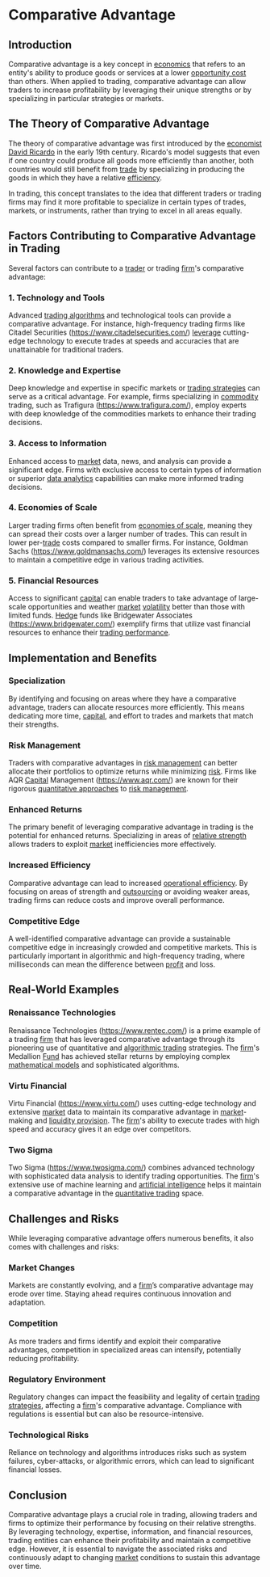 # Comparative Advantage

## Introduction

Comparative advantage is a key concept in [economics](../e/economics.md) that refers to an entity's ability to produce goods or services at a lower [opportunity cost](../o/opportunity_cost.md) than others. When applied to trading, comparative advantage can allow traders to increase profitability by leveraging their unique strengths or by specializing in particular strategies or markets.

## The Theory of Comparative Advantage

The theory of comparative advantage was first introduced by the [economist](../e/economist.md) [David Ricardo](../d/david_ricardo.md) in the early 19th century. Ricardo's model suggests that even if one country could produce all goods more efficiently than another, both countries would still benefit from [trade](../t/trade.md) by specializing in producing the goods in which they have a relative [efficiency](../e/efficiency.md).

In trading, this concept translates to the idea that different traders or trading firms may find it more profitable to specialize in certain types of trades, markets, or instruments, rather than trying to excel in all areas equally.

## Factors Contributing to Comparative Advantage in Trading

Several factors can contribute to a [trader](../t/trader.md) or trading [firm](../f/firm.md)'s comparative advantage:

### 1. **Technology and Tools**
Advanced [trading algorithms](../t/trading_algorithms.md) and technological tools can provide a comparative advantage. For instance, high-frequency trading firms like Citadel Securities (https://www.citadelsecurities.com/) [leverage](../l/leverage.md) cutting-edge technology to execute trades at speeds and accuracies that are unattainable for traditional traders.

### 2. **Knowledge and Expertise**
Deep knowledge and expertise in specific markets or [trading strategies](../t/trading_strategies.md) can serve as a critical advantage. For example, firms specializing in [commodity](../c/commodity.md) trading, such as Trafigura (https://www.trafigura.com/), employ experts with deep knowledge of the commodities markets to enhance their trading decisions.

### 3. **Access to Information**
Enhanced access to [market](../m/market.md) data, news, and analysis can provide a significant edge. Firms with exclusive access to certain types of information or superior [data analytics](../d/data_analytics.md) capabilities can make more informed trading decisions.

### 4. **Economies of Scale**
Larger trading firms often benefit from [economies of scale](../e/economies_of_scale.md), meaning they can spread their costs over a larger number of trades. This can result in lower per-[trade](../t/trade.md) costs compared to smaller firms. For instance, Goldman Sachs (https://www.goldmansachs.com/) leverages its extensive resources to maintain a competitive edge in various trading activities.

### 5. **Financial Resources**
Access to significant [capital](../c/capital.md) can enable traders to take advantage of large-scale opportunities and weather [market](../m/market.md) [volatility](../v/volatility.md) better than those with limited funds. [Hedge](../h/hedge.md) funds like Bridgewater Associates (https://www.bridgewater.com/) exemplify firms that utilize vast financial resources to enhance their [trading performance](../t/trading_performance.md).

## Implementation and Benefits

### Specialization
By identifying and focusing on areas where they have a comparative advantage, traders can allocate resources more efficiently. This means dedicating more time, [capital](../c/capital.md), and effort to trades and markets that match their strengths.

### Risk Management
Traders with comparative advantages in [risk management](../r/risk_management.md) can better allocate their portfolios to optimize returns while minimizing [risk](../r/risk.md). Firms like AQR [Capital](../c/capital.md) Management (https://www.aqr.com/) are known for their rigorous [quantitative approaches](../q/quantitative_approaches.md) to [risk management](../r/risk_management.md).

### Enhanced Returns
The primary benefit of leveraging comparative advantage in trading is the potential for enhanced returns. Specializing in areas of [relative strength](../r/relative_strength.md) allows traders to exploit [market](../m/market.md) inefficiencies more effectively.

### Increased Efficiency
Comparative advantage can lead to increased [operational efficiency](../o/operational_efficiency_in_trading.md). By focusing on areas of strength and [outsourcing](../o/outsourcing.md) or avoiding weaker areas, trading firms can reduce costs and improve overall performance.

### Competitive Edge
A well-identified comparative advantage can provide a sustainable competitive edge in increasingly crowded and competitive markets. This is particularly important in algorithmic and high-frequency trading, where milliseconds can mean the difference between [profit](../p/profit.md) and loss.

## Real-World Examples

### Renaissance Technologies
Renaissance Technologies (https://www.rentec.com/) is a prime example of a trading [firm](../f/firm.md) that has leveraged comparative advantage through its pioneering use of quantitative and [algorithmic trading](../a/algorithmic_trading.md) strategies. The [firm](../f/firm.md)'s Medallion [Fund](../f/fund.md) has achieved stellar returns by employing complex [mathematical models](../m/mathematical_models_in_trading.md) and sophisticated algorithms.

### Virtu Financial
Virtu Financial (https://www.virtu.com/) uses cutting-edge technology and extensive [market](../m/market.md) data to maintain its comparative advantage in [market](../m/market.md)-making and [liquidity provision](../l/liquidity_provision.md). The [firm](../f/firm.md)'s ability to execute trades with high speed and accuracy gives it an edge over competitors.

### Two Sigma
Two Sigma (https://www.twosigma.com/) combines advanced technology with sophisticated data analysis to identify trading opportunities. The [firm](../f/firm.md)'s extensive use of machine learning and [artificial intelligence](../a/artificial_intelligence_in_trading.md) helps it maintain a comparative advantage in the [quantitative trading](../q/quantitative_trading.md) space.

## Challenges and Risks

While leveraging comparative advantage offers numerous benefits, it also comes with challenges and risks:

### Market Changes
Markets are constantly evolving, and a [firm](../f/firm.md)’s comparative advantage may erode over time. Staying ahead requires continuous innovation and adaptation.

### Competition
As more traders and firms identify and exploit their comparative advantages, competition in specialized areas can intensify, potentially reducing profitability.

### Regulatory Environment
Regulatory changes can impact the feasibility and legality of certain [trading strategies](../t/trading_strategies.md), affecting a [firm](../f/firm.md)'s comparative advantage. Compliance with regulations is essential but can also be resource-intensive.

### Technological Risks
Reliance on technology and algorithms introduces risks such as system failures, cyber-attacks, or algorithmic errors, which can lead to significant financial losses.

## Conclusion

Comparative advantage plays a crucial role in trading, allowing traders and firms to optimize their performance by focusing on their relative strengths. By leveraging technology, expertise, information, and financial resources, trading entities can enhance their profitability and maintain a competitive edge. However, it is essential to navigate the associated risks and continuously adapt to changing [market](../m/market.md) conditions to sustain this advantage over time.